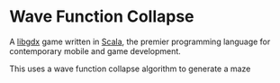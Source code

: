 # Wave Function Collapse

A [libgdx](https://libgdx.com/) game written in [Scala](https://www.scala-lang.org/),
the premier programming language for contemporary mobile and game development.

This uses a wave function collapse algorithm to generate a maze
